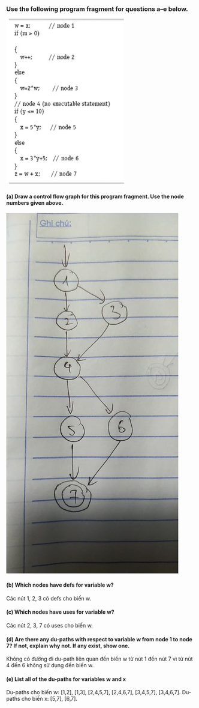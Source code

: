 ### Use the following program fragment for questions a–e below.
![](Images/7.3-1.png)
#### (a) Draw a control flow graph for this program fragment. Use the node numbers given above.
![](Images/7.3-1.jpg)
#### (b) Which nodes have defs for variable w?
Các nút 1, 2, 3 có defs cho biến w.
#### (c) Which nodes have uses for variable w?
Các nút 2, 3, 7 có uses cho biến w.
#### (d) Are there any du-paths with respect to variable w from node 1 to node 7? If not, explain why not. If any exist, show one.
Không có đường đi du-path liên quan đến biến w từ nút 1 đến nút 7 vì từ nút 4 đến 6 không sử dụng đến biến w.
#### (e) List all of the du-paths for variables w and x
Du-paths cho biến w: [1,2], [1,3], [2,4,5,7], [2,4,6,7], [3,4,5,7], [3,4,6,7].
Du-paths cho biến x: [5,7], [6,7].

